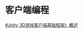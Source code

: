 # 客户端编程
[《Unity 3D游戏客户端基础框架》概述](https://blog.csdn.net/linshuhe1/article/details/75175112?depth_1-utm_source=distribute.pc_relevant.none-task&utm_source=distribute.pc_relevant.none-task)

